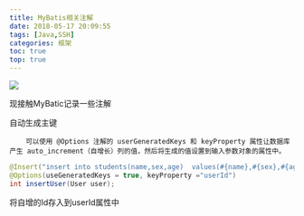 ```yaml
---
title: MyBatis相关注解
date: 2018-05-17 20:09:55
tags: [Java,SSH]
categories: 框架
toc: true
top: true
---
```

![](https://img.gangtieguo.cn/006tNbRwgy1fu551ai6pij30mm064q3r.jpg)

现接触MyBatic记录一些注解
<!--more-->
自动生成主键  

        可以使用 @Options 注解的 userGeneratedKeys 和 keyProperty 属性让数据库产生 auto_increment（自增长）列的值，然后将生成的值设置到输入参数对象的属性中。 
```java
@Insert("insert into students(name,sex,age)  values(#{name},#{sex},#{age}")  
@Options(useGeneratedKeys = true, keyProperty ="userId")  
int insertUser(User user);   
```
将自增的Id存入到userId属性中